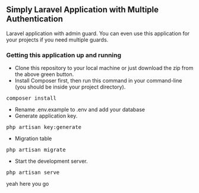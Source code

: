 
<h2><strong>Simply Laravel Application with Multiple Authentication</strong></h2>

Laravel application with admin guard. You can even use this application for your projects if you need multiple guards.


<h3>Getting this application up and running</h3>

* Clone this repository to your local machine or just download the zip from the above green button.
* Install Composer first, then run this command in your command-line (you should be inside your project directory).
<pre>composer install</pre>
* Rename .env.example to .env and add your database
* Generate application key.
<pre>php artisan key:generate</pre>
* Migration table
<pre>php artisan migrate</pre>
* Start the development server.
<pre>php artisan serve</pre>

yeah here you go


